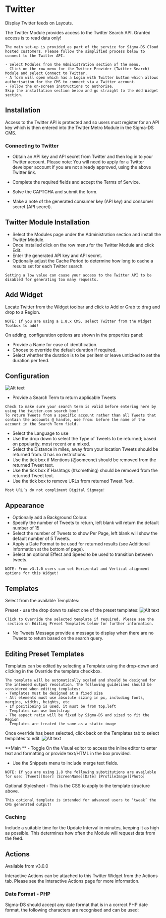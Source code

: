 # Twitter

Display Twitter feeds on Layouts.

The Twitter Module provides access to the Twitter Search API. Granted access is to read data only!

```
The main set-up is provided as part of the service for Sigma-DS Cloud hosted customers. Please follow the simplified process below to connect to the Twitter API.

- Select Modules from the Administration section of the menu.
- Click on the row menu for the Twitter Provider (Twitter Search) Module and select Connect to Twitter.
- A form will open which has a Login with Twitter button which allows authorisation for the CMS to connect via a Twitter account.
- Follow the on-screen instructions to authorise.
Skip the installation section below and go straight to the Add Widget section.
```

## Installation

Access to the Twitter API is protected and so users must register for an API key which is then entered into the Twitter Metro Module in the Sigma-DS CMS.

### Connecting to Twitter

- Obtain an API key and API secret from Twitter and then log in to your Twitter account.
  Please note: You will need to apply for a Twitter developer account if you are not already approved, using the above Twitter link.

- Complete the required fields and accept the Terms of Service.
- Solve the CAPTCHA and submit the form.
- Make a note of the generated consumer key (API key) and consumer secret (API secret).

## Twitter Module Installation

- Select the Modules page under the Administration section and install the Twitter Module.
- Once installed click on the row menu for the Twitter Module and click Edit.
- Enter the generated API key and API secret.
- Optionally adjust the Cache Period to determine how long to cache a results set for each Twitter search.

```
Setting a low value can cause your access to the Twitter API to be disabled for generating too many requests.
```

## Add Widget

Locate Twitter from the Widget toolbar and click to Add or Grab to drag and drop to a Region.

```
NOTE: If you are using a 1.8.x CMS, select Twitter from the Widget Toolbox to add!
```

On adding, configuration options are shown in the properties panel:

- Provide a Name for ease of identification.
- Choose to override the default duration if required.
- Select whether the duration is to be per item or leave unticked to set the duration per feed.

## Configuration

![Alt text](twitter3.png)

- Provide a Search Term to return applicable Tweets

```
Check to make sure your search term is valid before entering here by using the twitter.com search box!
To return Tweets from a specific account rather than all Tweets that contain the accounts @ handle, use from: before the name of the account in the Search Term field.

```

- Select the Language to use
- Use the drop down to select the Type of Tweets to be returned; based on popularity, most recent or a mixed.
- Select the Distance in miles, away from your location Tweets should be returned from. 0 has no restrictions.
- Use the tick box if Mentions (@someone) should be removed from the returned Tweet text.
- Use the tick box if Hashtags (#something) should be removed from the returned Tweet text.
- Use the tick box to remove URLs from returned Tweet Text.

```
Most URL’s do not compliment Digital Signage!
```

## Appearance

- Optionally add a Background Colour.
- Specify the number of Tweets to return, left blank will return the default number of 15
- Select the number of Tweets to show Per Page, left blank will show the default number of 5 Tweets.
- Apply a Date Format to be used for returned results (see Additional Information at the bottom of page).
- Select an optional Effect and Speed to be used to transition between tweets.

```
NOTE: From v3.1.0 users can set Horizontal and Vertical alignment options for this Widget!
```

## Templates

Select from the available Templates:

Preset - use the drop down to select one of the preset templates:
![Alt text](twitter6.png)

```
Click to Override the selected template if required. Please see the
 section on Editing Preset Templates below for further information.
```

- No Tweets Message provide a message to display when there are no Tweets to return based on the search query.

## Editing Preset Templates

Templates can be edited by selecting a Template using the drop-down and clicking in the Override the template checkbox.

```
The template will be automatically scaled and should be designed for the intended output resolution. The following guidelines should be considered when editing templates:
- Templates must be designed at a fixed size
- All elements must use absolute sizing in px, including fonts, margins, widths, heights, etc
- If positioning is used, it must be from top,left
- Templates can use bootstrap
- The aspect ratio will be fixed by Sigma-DS and sized to fit the Region
- Templates are treated the same as a static image
```

Once override has been selected, click back on the Templates tab to select templates to edit:
![Alt text](Twitter7.png)

**Main ** - Toggle On the Visual editor to access the inline editor to enter text and formatting or provide text/HTML in the box provided.

- Use the Snippets menu to include merge text fields.

```
NOTE: If you are using 1.8 the following substitutions are available for use: [Tweet][User] [ScreenName][Date] [ProfileImage][Photo]
```

Optional Stylesheet - This is the CSS to apply to the template structure above.

```
This optional template is intended for advanced users to ‘tweak’ the CMS generated output!
```

### Caching

Include a suitable time for the Update Interval in minutes, keeping it as high as possible. This determines how often the Module will request data from the feed.

## Actions

Available from v3.0.0

Interactive Actions can be attached to this Twitter Widget from the Actions tab. Please see the Interactive Actions page for more information.

### Date Format - PHP

Sigma-DS should accept any date format that is in a correct PHP date format, the following characters are recognised and can be used:
